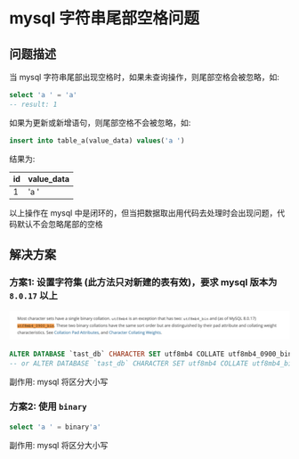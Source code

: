 # mysql 字符串尾部空格问题

## 问题描述

当 mysql 字符串尾部出现空格时，如果未查询操作，则尾部空格会被忽略，如:

```sql
select 'a ' = 'a'
-- result: 1
```

如果为更新或新增语句，则尾部空格不会被忽略，如:

```sql
insert into table_a(value_data) values('a ') 
```

结果为:

|id|value_data|
|----|----|
|1|'a '|

以上操作在 mysql 中是闭环的，但当把数据取出用代码去处理时会出现问题，代码默认不会忽略尾部的空格

## 解决方案

### 方案1: 设置字符集 (此方法只对新建的表有效)，要求 mysql 版本为 `8.0.17` 以上

![mysql-uft-bin](../screenshots/工作篇/mysql_utf_bin.png)

```sql
ALTER DATABASE `tast_db` CHARACTER SET utf8mb4 COLLATE utf8mb4_0900_bin; 
-- or ALTER DATABASE `tast_db` CHARACTER SET utf8mb4 COLLATE utf8mb4_bin; 
```

副作用: mysql 将区分大小写

### 方案2: 使用 `binary`

```sql
select 'a ' = binary'a'
```

副作用: mysql 将区分大小写
